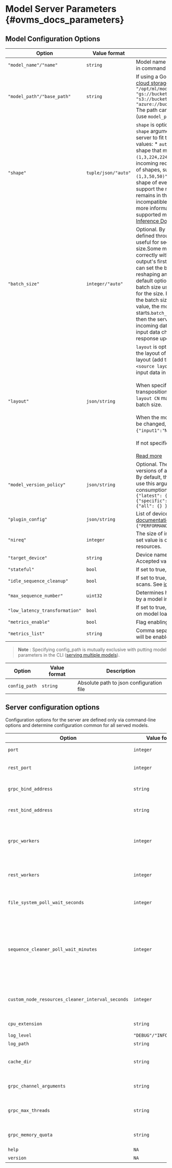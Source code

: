 # Model Server Parameters {#ovms_docs_parameters}


## Model Configuration Options

| Option  | Value format | Description |
|---|---|---|
| `"model_name"/"name"` | `string` | Model name exposed over gRPC and REST API.(use `model_name` in command line, `name` in json config)   |
| `"model_path"/"base_path"` | `string` | If using a Google Cloud Storage, Azure Storage or S3 path, see [cloud storage guide](./using_cloud_storage.md). The path may look as follows:<br>`"/opt/ml/models/model"`<br>`"gs://bucket/models/model"`<br>`"s3://bucket/models/model"`<br>`"azure://bucket/models/model"`<br>The path can be also relative to the config.json location<br>(use `model_path` in command line, `base_path` in json config)  |
| `"shape"` | `tuple/json/"auto"` | `shape` is optional and takes precedence over `batch_size`. The `shape` argument changes the model that is enabled in the model server to fit the parameters. `shape` accepts three forms of the values: * `auto` - The model server reloads the model with the shape that matches the input data matrix. * a tuple, such as `(1,3,224,224)` - The tuple defines the shape to use for all incoming requests for models with a single input. * A dictionary of shapes, such as `{"input1":"(1,3,224,224)","input2":"(1,3,50,50)", "input3":"auto"}` - This option defines the shape of every included input in the model.Some models don't support the reshape operation.If the model can't be reshaped, it remains in the original parameters and all requests with incompatible input format result in an error. See the logs for more information about specific errors.Learn more about supported model graph layers including all limitations at [Shape Inference Document](https://docs.openvino.ai/2023.2/openvino_docs_OV_UG_ShapeInference.html). |
| `"batch_size"` | `integer/"auto"` | Optional. By default, the batch size is derived from the model, defined through the OpenVINO Model Optimizer. `batch_size` is useful for sequential inference requests of the same batch size.Some models, such as object detection, don't work correctly with the `batch_size` parameter. With these models, the output's first dimension doesn't represent the batch size. You can set the batch size for these models by using network reshaping and setting the `shape` parameter appropriately.The default option of using the Model Optimizer to determine the batch size uses the size of the first dimension in the first input for the size. For example, if the input shape is `(1, 3, 225, 225)`, the batch size is set to `1`. If you set `batch_size` to a numerical value, the model batch size is changed when the service starts.`batch_size` also accepts a value of `auto`. If you use `auto`, then the served model batch size is set according to the incoming data at run time. The model is reloaded each time the input data changes the batch size. You might see a delayed response upon the first request.  |
| `"layout" `| `json/string` | `layout` is optional argument which allows to define or change the layout of model input and output tensors. To change the layout (add the transposition step), specify `<target layout>:<source layout>`. Example: `NHWC:NCHW` means that user will send input data in `NHWC` layout while the model is in `NCHW` layout.<br><br>When specified without colon separator, it doesn't add a transposition but can determine the batch dimension. E.g. `--layout CN` makes prediction service treat second dimension as batch size.<br><br>When the model has multiple inputs or the output layout has to be changed, use a json format. Set the mapping, such as: `{"input1":"NHWC:NCHW","input2":"HWN:NHW","output1":"CN:NC"}`.<br><br>If not specified, layout is inherited from model.<br><br>[Read more](shape_batch_size_and_layout.md#changing-model-inputoutput-layout) |
| `"model_version_policy"` | `json/string` | Optional. The model version policy lets you decide which versions of a model that the OpenVINO Model Server is to serve. By default, the server serves the latest version. One reason to use this argument is to control the server memory consumption.The accepted format is in json or string. Examples: <br> `{"latest": { "num_versions":2 }` <br> `{"specific": { "versions":[1, 3] } }` <br> `{"all": {} }` |
| `"plugin_config"` | `json/string`  |  List of device plugin parameters. For full list refer to [OpenVINO documentation](https://docs.openvino.ai/2023.2/openvino_docs_OV_UG_supported_plugins_Supported_Devices.html) and [performance tuning guide](./performance_tuning.md). Example: <br> `{"PERFORMANCE_HINT": "LATENCY"}`  |
| `"nireq"` | `integer` | The size of internal request queue. When set to 0 or no value is set value is calculated automatically based on available resources.|
| `"target_device"` | `string` | Device name to be used to execute inference operations. Accepted values are: `"CPU"/"GPU"/"MULTI"/"HETERO"` |
| `"stateful"` | `bool` | If set to true, model is loaded as stateful. |
| `"idle_sequence_cleanup"` | `bool` | If set to true, model will be subject to periodic sequence cleaner scans.  See [idle sequence cleanup](stateful_models.md). |
| `"max_sequence_number"` | `uint32` | Determines how many sequences can be handled concurrently by a model instance. |
| `"low_latency_transformation"` | `bool` | If set to true, model server will apply [low latency transformation](https://docs.openvino.ai/2023.2/openvino_docs_OV_UG_lowlatency2.html) on model load. |
| `"metrics_enable"` | `bool` | Flag enabling [metrics](https://docs.openvino.ai/2023.2/ovms_docs_metrics.html) endpoint on rest_port. |    
| `"metrics_list"` | `string` | Comma separated list of [metrics](https://docs.openvino.ai/2023.2/ovms_docs_metrics.html). If unset, only default metrics will be enabled.|



> **Note** : Specifying config_path is mutually exclusive with putting model parameters in the CLI ([serving multiple models](./starting_server.md)).

| Option  | Value format  | Description  |
|---|---|---|
| `config_path` | `string` |  Absolute path to json configuration file |

## Server configuration options

Configuration options for the server are defined only via command-line options and determine configuration common for all served models. 

| Option  | Value format  | Description  |
|---|---|---|
| `port` | `integer` | Number of the port used by gRPC sever. |
| `rest_port` | `integer` | Number of the port used by HTTP server (if not provided or set to 0, HTTP server will not be launched). |
| `grpc_bind_address` | `string` | Network interface address or a hostname, to which gRPC server will bind to. Default: all interfaces: 0.0.0.0 |
| `rest_bind_address` | `string` | Network interface address or a hostname, to which REST server will bind to. Default: all interfaces: 0.0.0.0 |
| `grpc_workers` | `integer` | Number of the gRPC server instances (must be from 1 to CPU core count). Default value is 1 and it's optimal for most use cases. Consider setting higher value while expecting heavy load. |
| `rest_workers` | `integer` | Number of HTTP server threads. Effective when `rest_port` > 0. Default value is set based on the number of CPUs. |
| `file_system_poll_wait_seconds` | `integer` | Time interval between config and model versions changes detection in seconds. Default value is 1. Zero value disables changes monitoring. |
| `sequence_cleaner_poll_wait_minutes` | `integer` | Time interval (in minutes) between next sequence cleaner scans. Sequences of the models that are subjects to idle sequence cleanup that have been inactive since the last scan are removed. Zero value disables sequence cleaner. See [idle sequence cleanup](stateful_models.md). It also sets the schedule for releasing free memory from the heap. |
| `custom_node_resources_cleaner_interval_seconds` | `integer` | Time interval (in seconds) between two consecutive resources cleanup scans. Default is 1. Must be greater than 0. See [custom node development](custom_node_development.md). |
| `cpu_extension` | `string` | Optional path to a library with [custom layers implementation](https://docs.openvino.ai/2023.2/openvino_docs_Extensibility_UG_Intro.html). |
| `log_level` | `"DEBUG"/"INFO"/"ERROR"` | Serving logging level |
| `log_path` | `string` | Optional path to the log file. |
| `cache_dir` | `string` | Path to the model cache storage. Caching will be enabled if this parameter is defined or the default path /opt/cache exists |
| `grpc_channel_arguments` | `string` |   A comma separated list of arguments to be passed to the grpc server. (e.g. grpc.max_connection_age_ms=2000) |
| `grpc_max_threads` | `string` |   Maximum number of threads which can be used by the grpc server. Default value depends on number of CPUs. |
| `grpc_memory_quota` | `string` |   GRPC server buffer memory quota. Default value set to 2147483648 (2GB). |
| `help` | `NA` |  Shows help message and exit |
| `version` | `NA` |  Shows binary version |


